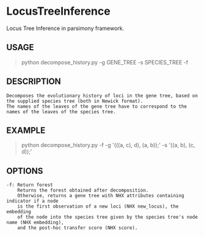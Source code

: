 # LocusTreeInference
Locus Tree Inference in parsimony framework.

## USAGE
>    python decompose_history.py -g GENE_TREE -s SPECIES_TREE -f
## DESCRIPTION
    Decomposes the evolutionary history of loci in the gene tree, based on
    the supplied species tree (both in Newick format).
    The names of the leaves of the gene tree have to correspond to the names of the leaves of the species tree.
## EXAMPLE
>   python decompose_history.py -f -g '(((a, c), d), (a, b));' -s '((a, b), (c, d));'
## OPTIONS
    -f: Return forest
        Returns the forest obtained after decomposition.
        Otherwise, returns a gene tree with NHX attributes containing indicator if a node
        is the first observation of a new loci (NHX new_locus), the embedding
        of the node into the species tree given by the species tree's node name (NHX embedding),
        and the post-hoc transfer score (NHX score).
